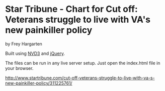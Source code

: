 Star Tribune - Chart for Cut off: Veterans struggle to live with VA's new painkiller policy
================

by Frey Hargarten

Built using [NVD3](http://nvd3.org/) and [jQuery](https://github.com/jquery/jquery).

The files can be run in any live server setup. Just open the index.html file in your browser.

http://www.startribune.com/cut-off-veterans-struggle-to-live-with-va-s-new-painkiller-policy/311225761/